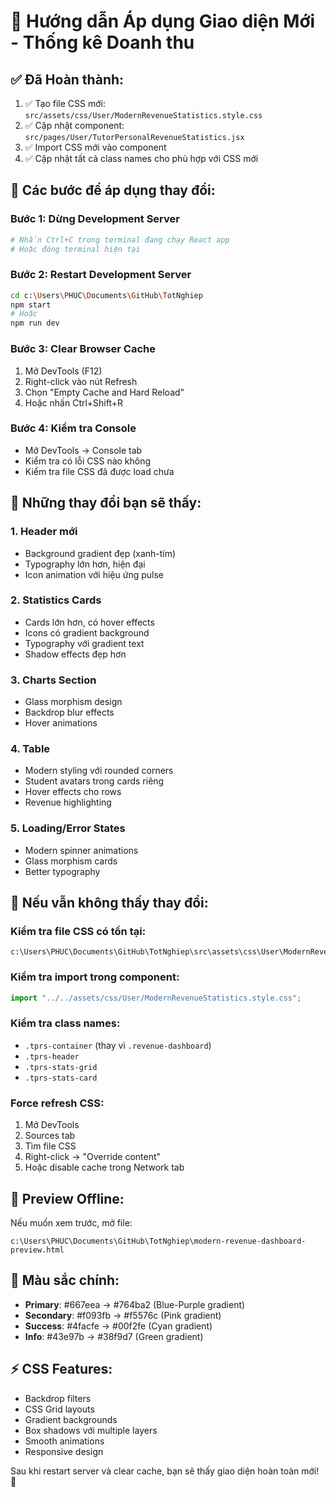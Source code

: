 # 🎨 Hướng dẫn Áp dụng Giao diện Mới - Thống kê Doanh thu

## ✅ Đã Hoàn thành:

1. ✅ Tạo file CSS mới: `src/assets/css/User/ModernRevenueStatistics.style.css`
2. ✅ Cập nhật component: `src/pages/User/TutorPersonalRevenueStatistics.jsx`
3. ✅ Import CSS mới vào component
4. ✅ Cập nhật tất cả class names cho phù hợp với CSS mới

## 🔧 Các bước để áp dụng thay đổi:

### Bước 1: Dừng Development Server

```bash
# Nhấn Ctrl+C trong terminal đang chạy React app
# Hoặc đóng terminal hiện tại
```

### Bước 2: Restart Development Server

```bash
cd c:\Users\PHUC\Documents\GitHub\TotNghiep
npm start
# Hoặc
npm run dev
```

### Bước 3: Clear Browser Cache

1. Mở DevTools (F12)
2. Right-click vào nút Refresh
3. Chọn "Empty Cache and Hard Reload"
4. Hoặc nhấn Ctrl+Shift+R

### Bước 4: Kiểm tra Console

- Mở DevTools → Console tab
- Kiểm tra có lỗi CSS nào không
- Kiểm tra file CSS đã được load chưa

## 🎯 Những thay đổi bạn sẽ thấy:

### 1. **Header mới**

- Background gradient đẹp (xanh-tím)
- Typography lớn hơn, hiện đại
- Icon animation với hiệu ứng pulse

### 2. **Statistics Cards**

- Cards lớn hơn, có hover effects
- Icons có gradient background
- Typography với gradient text
- Shadow effects đẹp hơn

### 3. **Charts Section**

- Glass morphism design
- Backdrop blur effects
- Hover animations

### 4. **Table**

- Modern styling với rounded corners
- Student avatars trong cards riêng
- Hover effects cho rows
- Revenue highlighting

### 5. **Loading/Error States**

- Modern spinner animations
- Glass morphism cards
- Better typography

## 🚨 Nếu vẫn không thấy thay đổi:

### Kiểm tra file CSS có tồn tại:

```
c:\Users\PHUC\Documents\GitHub\TotNghiep\src\assets\css\User\ModernRevenueStatistics.style.css
```

### Kiểm tra import trong component:

```jsx
import "../../assets/css/User/ModernRevenueStatistics.style.css";
```

### Kiểm tra class names:

- `.tprs-container` (thay vì `.revenue-dashboard`)
- `.tprs-header`
- `.tprs-stats-grid`
- `.tprs-stats-card`

### Force refresh CSS:

1. Mở DevTools
2. Sources tab
3. Tìm file CSS
4. Right-click → "Override content"
5. Hoặc disable cache trong Network tab

## 📱 Preview Offline:

Nếu muốn xem trước, mở file:

```
c:\Users\PHUC\Documents\GitHub\TotNghiep\modern-revenue-dashboard-preview.html
```

## 🎨 Màu sắc chính:

- **Primary**: #667eea → #764ba2 (Blue-Purple gradient)
- **Secondary**: #f093fb → #f5576c (Pink gradient)
- **Success**: #4facfe → #00f2fe (Cyan gradient)
- **Info**: #43e97b → #38f9d7 (Green gradient)

## ⚡ CSS Features:

- Backdrop filters
- CSS Grid layouts
- Gradient backgrounds
- Box shadows với multiple layers
- Smooth animations
- Responsive design

Sau khi restart server và clear cache, bạn sẽ thấy giao diện hoàn toàn mới! 🚀
